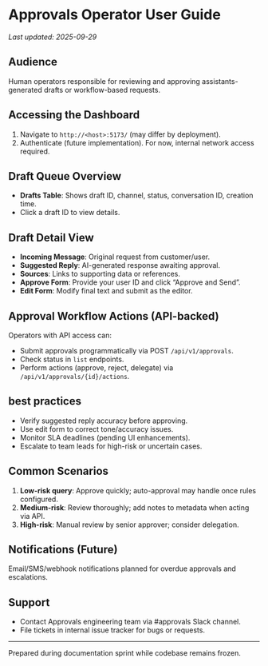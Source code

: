 # Approvals Operator User Guide

_Last updated: 2025-09-29_

## Audience
Human operators responsible for reviewing and approving assistants-generated drafts or workflow-based requests.

## Accessing the Dashboard
1. Navigate to `http://<host>:5173/` (may differ by deployment).
2. Authenticate (future implementation). For now, internal network access required.

## Draft Queue Overview
- **Drafts Table**: Shows draft ID, channel, status, conversation ID, creation time.
- Click a draft ID to view details.

## Draft Detail View
- **Incoming Message**: Original request from customer/user.
- **Suggested Reply**: AI-generated response awaiting approval.
- **Sources**: Links to supporting data or references.
- **Approve Form**: Provide your user ID and click “Approve and Send”.
- **Edit Form**: Modify final text and submit as the editor.

## Approval Workflow Actions (API-backed)
Operators with API access can:
- Submit approvals programmatically via POST `/api/v1/approvals`.
- Check status in `list` endpoints.
- Perform actions (approve, reject, delegate) via `/api/v1/approvals/{id}/actions`.

## best practices
- Verify suggested reply accuracy before approving.
- Use edit form to correct tone/accuracy issues.
- Monitor SLA deadlines (pending UI enhancements).
- Escalate to team leads for high-risk or uncertain cases.

## Common Scenarios
1. **Low-risk query**: Approve quickly; auto-approval may handle once rules configured.
2. **Medium-risk**: Review thoroughly; add notes to metadata when acting via API.
3. **High-risk**: Manual review by senior approver; consider delegation.

## Notifications (Future)
Email/SMS/webhook notifications planned for overdue approvals and escalations.

## Support
- Contact Approvals engineering team via #approvals Slack channel.
- File tickets in internal issue tracker for bugs or requests.

---

Prepared during documentation sprint while codebase remains frozen.
